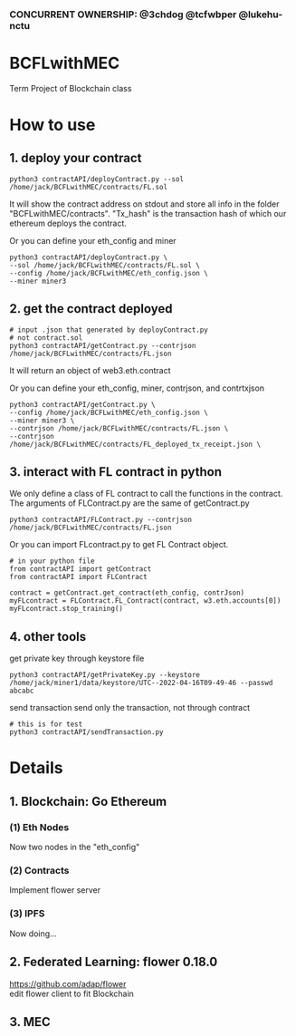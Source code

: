 ### CONCURRENT OWNERSHIP: @3chdog @tcfwbper @lukehu-nctu

# BCFLwithMEC
Term Project of Blockchain class

# How to use
## 1. deploy your contract
```
python3 contractAPI/deployContract.py --sol /home/jack/BCFLwithMEC/contracts/FL.sol
```
It will show the contract address on stdout and store all info in the folder "BCFLwithMEC/contracts".
"Tx_hash" is the transaction hash of which our ethereum deploys the contract.

Or you can define your eth_config and miner
```
python3 contractAPI/deployContract.py \
--sol /home/jack/BCFLwithMEC/contracts/FL.sol \
--config /home/jack/BCFLwithMEC/eth_config.json \
--miner miner3
```
## 2. get the contract deployed
```
# input .json that generated by deployContract.py
# not contract.sol
python3 contractAPI/getContract.py --contrjson /home/jack/BCFLwithMEC/contracts/FL.json
```
It will return an object of web3.eth.contract

Or you can define your eth_config, miner, contrjson, and contrtxjson
```
python3 contractAPI/getContract.py \
--config /home/jack/BCFLwithMEC/eth_config.json \
--miner miner3 \
--contrjson /home/jack/BCFLwithMEC/contracts/FL.json \
--contrjson /home/jack/BCFLwithMEC/contracts/FL_deployed_tx_receipt.json \
```

## 3. interact with FL contract in python
We only define a class of FL contract to call the functions in the contract.
The arguments of FLContract.py are the same of getContract.py
```
python3 contractAPI/FLContract.py --contrjson /home/jack/BCFLwithMEC/contracts/FL.json
```

Or you can import FLcontract.py to get FL Contract object.
```
# in your python file
from contractAPI import getContract
from contractAPI import FLContract

contract = getContract.get_contract(eth_config, contrJson)
myFLcontract = FLContract.FL_Contract(contract, w3.eth.accounts[0])
myFLcontract.stop_training()
```

## 4. other tools
get private key through keystore file
```
python3 contractAPI/getPrivateKey.py --keystore /home/jack/miner1/data/keystore/UTC--2022-04-16T09-49-46 --passwd abcabc
```
send transaction
send only the transaction, not through contract
```
# this is for test
python3 contractAPI/sendTransaction.py
```

# Details
## 1. Blockchain: Go Ethereum

### (1) Eth Nodes
Now two nodes in the "eth_config"

### (2) Contracts
Implement flower server

### (3) IPFS
Now doing...

## 2. Federated Learning: flower 0.18.0
https://github.com/adap/flower  
edit flower client to fit Blockchain  

## 3. MEC